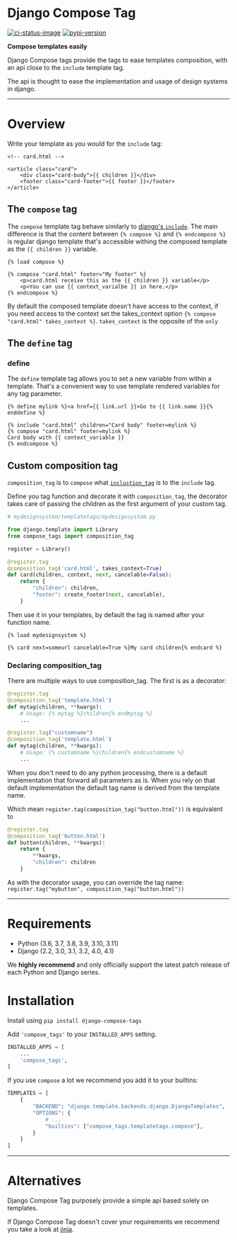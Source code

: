 # Django Compose Tag

[![ci-status-image]][ci-status]
[![pypi-version]][pypi]

**Compose templates easily**

Django Compose tags provide the tags to ease templates composition, 
with an api close to the `include` template tag.

The api is thought to ease the implementation and usage of design systems in django.  

---

# Overview

Write your template as you would for the `include` tag:

```jinja
<!-- card.html -->

<article class="card">
    <div class="card-body">{{ children }}</div>
    <footer class="card-footer">{{ footer }}</footer>
</article>
```

## The `compose` tag

The `compose` template tag behave similarly to [django's `include`][django-include-doc].
The main difference is that the content between `{% compose %}` and `{% endcompose %}` is regular django template that's accessible withing the composed template as the `{{ children }}` variable.

```jinja
{% load compose %}

{% compose "card.html" footer="My footer" %}
    <p>card.html receive this as the {{ children }} variable</p>
    <p>You can use {{ context_varialbe }} in here.</p>
{% endcompose %}
```

By default the composed template doesn't have access to the context, if you need access to the context set the takes_context option `{% compose "card.html" takes_context %}`. `takes_context` is the opposite of the `only` 

## The `define` tag

### define

The `define` template tag allows you to set a new variable from within a template. That's a convenient way to use template rendered variables for any tag parameter.

```jinja
{% define mylink %}<a href={{ link.url }}>Go to {{ link.name }}{% enddefine %}

{% include "card.html" children="Card body" footer=mylink %}
{% compose "card.html" footer=mylink %}
Card body with {{ context_variable }}
{% endcompose %}
```

## Custom composition tag

`composition_tag` is to `compose` what [`inclustion_tag`][django-inclusiontag-doc] is to the `include` tag.

Define you tag function and decorate it with `composition_tag`, the decorator takes care of passing the children as the first argument of your custom tag.

```python
# mydesignsystem/templatetags/mydesignsystem.py

from django.template import Library
from compose_tags import composition_tag

register = Library()

@register.tag
@composition_tag('card.html', takes_context=True)
def card(children, context, next, cancelable=False):
    return {
        "children": children,
        "footer": create_footer(next, cancelable),
    }
```

Then use it in your templates, by default the tag is named after your function name.

```jinja
{% load mydesignsystem %}

{% card next=someurl cancelable=True %}My card children{% endcard %}
```

### Declaring composition_tag

There are multiple ways to use composition_tag. The first is as a decorator:

```python
@register.tag
@composition_tag('template.html')
def mytag(children, **kwargs):
    # Usage: {% mytag %}children{% endmytag %} 
    ...

@register.tag("customname")
@composition_tag('template.html')
def mytag(children, **kwargs):
    # Usage: {% customname %}children{% endcustomname %} 
    ...
```

When you don't need to do any python processing, there is a default implementation that forward all parameters as is.
When you rely on that default implementation the default tag name is derived from the template name.

Which mean `register.tag(composition_tag("button.html"))` is equivalent to
```python
@register.tag
@composition_tag('button.html')
def button(children, **kwargs):
    return {
        **kwargs,
        "children": children
    }
```

As with the decorator usage, you can override the tag name: `register.tag("mybutton", composition_tag("button.html"))`

----

# Requirements

* Python (3.6, 3.7, 3.8, 3.9, 3.10, 3.11)
* Django (2.2, 3.0, 3.1, 3.2, 4.0, 4.1)

We **highly recommend** and only officially support the latest patch release of
each Python and Django series.

# Installation

Install using `pip install django-compose-tags`

Add `'compose_tags'` to your `INSTALLED_APPS` setting.
```python
INSTALLED_APPS = [
    ...
    'compose_tags',
]
```

If you use `compose` a lot we recommend you add it to your builtins:

```python
TEMPLATES = [
    {
        "BACKEND": "django.template.backends.django.DjangoTemplates",
        "OPTIONS": {
            # ...
            "builtins": ["compose_tags.templatetags.compose"],
        }
    }
]
```

---

# Alternatives

Django Compose Tag purposely provide a simple api based solely on templates.

If Django Compose Tag doesn't cover your requirements we recommend you take a look at [jinja][jinja-homepage].

[ci-status-image]: https://github.com/HelloWatt/django-compose-tags/actions/workflows/main.yml/badge.svg
[ci-status]: https://github.com/HelloWatt/django-compose-tags/actions/workflows/main.yml
[pypi-version]: https://img.shields.io/pypi/v/django-compose-tags.svg
[pypi]: https://pypi.org/project/django-compose-tags/


[jinja-homepage]: https://jinja.palletsprojects.com
[django-include-doc]: https://docs.djangoproject.com/en/dev/ref/templates/builtins/#include
[django-inclusiontag-doc]: https://docs.djangoproject.com/en/dev/howto/custom-template-tags/#inclusion-tags